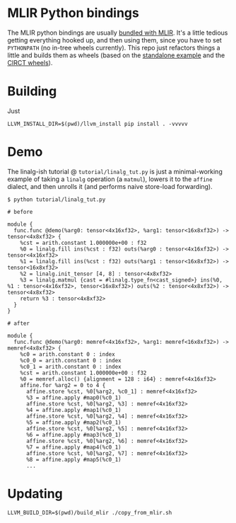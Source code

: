 # MLIR Python bindings

The MLIR python bindings are usually [bundled with MLIR](https://github.com/llvm/llvm-project/blob/main/mlir/docs/Bindings/Python.md).
It's a little tedious getting everything hooked up, and then using them, since you have to set `PYTHONPATH` (no in-tree wheels currently).
This repo just refactors things a little and builds them as wheels (based on the [standalone example](https://github.com/llvm/llvm-project/blob/main/mlir/examples/standalone/README.md) and the [CIRCT wheels](https://github.com/llvm/circt/blob/main/lib/Bindings/Python/setup.py)).

# Building

Just 

```shell
LLVM_INSTALL_DIR=$(pwd)/llvm_install pip install . -vvvvv
```

# Demo

The linalg-ish tutorial @ `tutorial/linalg_tut.py` is just a minimal-working example of taking a `linalg` operation (a `matmul`), lowers it to the `affine` dialect, and then unrolls it (and performs naive store-load forwarding).

```shell
$ python tutorial/linalg_tut.py

# before

module {
  func.func @demo(%arg0: tensor<4x16xf32>, %arg1: tensor<16x8xf32>) -> tensor<4x8xf32> {
    %cst = arith.constant 1.000000e+00 : f32
    %0 = linalg.fill ins(%cst : f32) outs(%arg0 : tensor<4x16xf32>) -> tensor<4x16xf32>
    %1 = linalg.fill ins(%cst : f32) outs(%arg1 : tensor<16x8xf32>) -> tensor<16x8xf32>
    %2 = linalg.init_tensor [4, 8] : tensor<4x8xf32>
    %3 = linalg.matmul {cast = #linalg.type_fn<cast_signed>} ins(%0, %1 : tensor<4x16xf32>, tensor<16x8xf32>) outs(%2 : tensor<4x8xf32>) -> tensor<4x8xf32>
    return %3 : tensor<4x8xf32>
  }
}

# after

module {
  func.func @demo(%arg0: memref<4x16xf32>, %arg1: memref<16x8xf32>) -> memref<4x8xf32> {
    %c0 = arith.constant 0 : index
    %c0_0 = arith.constant 0 : index
    %c0_1 = arith.constant 0 : index
    %cst = arith.constant 1.000000e+00 : f32
    %0 = memref.alloc() {alignment = 128 : i64} : memref<4x16xf32>
    affine.for %arg2 = 0 to 4 {
      affine.store %cst, %0[%arg2, %c0_1] : memref<4x16xf32>
      %3 = affine.apply #map0(%c0_1)
      affine.store %cst, %0[%arg2, %3] : memref<4x16xf32>
      %4 = affine.apply #map1(%c0_1)
      affine.store %cst, %0[%arg2, %4] : memref<4x16xf32>
      %5 = affine.apply #map2(%c0_1)
      affine.store %cst, %0[%arg2, %5] : memref<4x16xf32>
      %6 = affine.apply #map3(%c0_1)
      affine.store %cst, %0[%arg2, %6] : memref<4x16xf32>
      %7 = affine.apply #map4(%c0_1)
      affine.store %cst, %0[%arg2, %7] : memref<4x16xf32>
      %8 = affine.apply #map5(%c0_1)
      ...
```

# Updating

```shell
LLVM_BUILD_DIR=$(pwd)/build_mlir ./copy_from_mlir.sh
```
